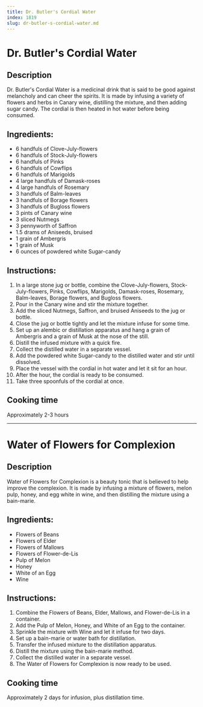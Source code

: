 ```yaml
---
title: Dr. Butler's Cordial Water
index: 1819
slug: dr-butler-s-cordial-water.md
---
```


# Dr. Butler's Cordial Water

## Description
Dr. Butler's Cordial Water is a medicinal drink that is said to be good against melancholy and can cheer the spirits. It is made by infusing a variety of flowers and herbs in Canary wine, distilling the mixture, and then adding sugar candy. The cordial is then heated in hot water before being consumed.

## Ingredients:
- 6 handfuls of Clove-July-flowers
- 6 handfuls of Stock-July-flowers
- 6 handfuls of Pinks
- 6 handfuls of Cowflips
- 6 handfuls of Marigolds
- 4 large handfuls of Damask-roses
- 4 large handfuls of Rosemary
- 3 handfuls of Balm-leaves
- 3 handfuls of Borage flowers
- 3 handfuls of Bugloss flowers
- 3 pints of Canary wine
- 3 sliced Nutmegs
- 3 pennyworth of Saffron
- 1.5 drams of Aniseeds, bruised
- 1 grain of Ambergris
- 1 grain of Musk
- 6 ounces of powdered white Sugar-candy

## Instructions:
1. In a large stone jug or bottle, combine the Clove-July-flowers, Stock-July-flowers, Pinks, Cowflips, Marigolds, Damask-roses, Rosemary, Balm-leaves, Borage flowers, and Bugloss flowers.
2. Pour in the Canary wine and stir the mixture together.
3. Add the sliced Nutmegs, Saffron, and bruised Aniseeds to the jug or bottle.
4. Close the jug or bottle tightly and let the mixture infuse for some time.
5. Set up an alembic or distillation apparatus and hang a grain of Ambergris and a grain of Musk at the nose of the still.
6. Distill the infused mixture with a quick fire.
7. Collect the distilled water in a separate vessel.
8. Add the powdered white Sugar-candy to the distilled water and stir until dissolved.
9. Place the vessel with the cordial in hot water and let it sit for an hour.
10. After the hour, the cordial is ready to be consumed.
11. Take three spoonfuls of the cordial at once.

## Cooking time
Approximately 2-3 hours

---

# Water of Flowers for Complexion

## Description
Water of Flowers for Complexion is a beauty tonic that is believed to help improve the complexion. It is made by infusing a mixture of flowers, melon pulp, honey, and egg white in wine, and then distilling the mixture using a bain-marie.

## Ingredients:
- Flowers of Beans
- Flowers of Elder
- Flowers of Mallows
- Flowers of Flower-de-Lis
- Pulp of Melon
- Honey
- White of an Egg
- Wine

## Instructions:
1. Combine the Flowers of Beans, Elder, Mallows, and Flower-de-Lis in a container.
2. Add the Pulp of Melon, Honey, and White of an Egg to the container.
3. Sprinkle the mixture with Wine and let it infuse for two days.
4. Set up a bain-marie or water bath for distillation.
5. Transfer the infused mixture to the distillation apparatus.
6. Distill the mixture using the bain-marie method.
7. Collect the distilled water in a separate vessel.
8. The Water of Flowers for Complexion is now ready to be used.

## Cooking time
Approximately 2 days for infusion, plus distillation time.